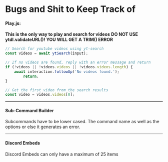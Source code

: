# Bugs and Shit to Keep Track of

#### Play.js:

**This is the only way to play and search for videos**
**DO NOT USE ytdl.validateURL()!  YOU WILL GET A TRIM() ERROR**

```js
// Search for youtube videos using yt-search
const videos = await ytSearch(input);

// If no videos are found, reply with an error message and return
if (!videos || !videos.videos || !videos.videos.length) {
	await interaction.followUp('No videos found.');
        return;
}

// Get the first video from the search results
const video = videos.videos[0];
```



---

#### Sub-Command Builder

Subcommands have to be lower cased.  The command name as well as the options or else it generates an error.


---

#### Discord Embeds

Discord Embeds can only have a maximum of 25 items
